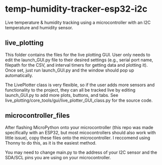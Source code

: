 # temp-humidity-tracker-esp32-i2c
Live temperature & humidity tracking using a microcontroller with an I2C temperature and humidity sensor.

## live_plotting

This folder contains the files for the live plotting GUI. User only needs to edit the launch_GUI.py file to their desired settings (e.g., serial port name, filepath for the CSV, and interval timers for getting data and plotting it). Once set, just run launch_GUI.py and the window should pop up automatically.

The LivePlotter class is very flexible, so if the user adds more sensors and functionality to the project, they can all be tracked live by editing launch_GUI.py to add more plots, buttons, and tabs. See live_plotting/core_tools/gui/live_plotter_GUI_class.py for the source code.

## microcontroller_files

After flashing MicroPython onto your microcontroller (this repo was made specifically with an ESP32, but most micocontrollers should also work with little issue), copy these files onto the microcontroller. I reccomend using Thonny to do this, as it is the easiest method.

You may need to change main.py to the address of your I2C sensor and the SDA/SCL pins you are using on your microcontroller.
